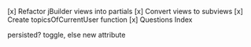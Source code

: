 [x] Refactor jBuilder views into partials
[x] Convert views to subviews
[x] Create topicsOfCurrentUser function
[x] Questions Index

persisted? toggle, else new attribute
